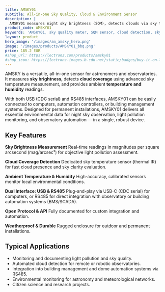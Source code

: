 ```yaml
---
title: AMSKY01
subtitle: All-in-one Sky Quality, Cloud & Environment Sensor
description: |
  AMSKY01 measures night sky brightness (SQM), detects clouds via sky temperature, and monitors ambient temperature and humidity. With USB-C and RS485 interfaces, it is perfect for observatories, sky quality monitoring, and automation systems.
product_code: AMSKY01
keywords: 'AMSKY01, sky quality meter, SQM sensor, cloud detection, sky brightness measurement, environmental sensor, temperature humidity sensor, RS485 interface, USB-C sensor, observatory automation, light pollution monitoring, thermal IR sensor'
layout: product
hero_image: '/images/am_amsky_hero.png'
image: '/images/products/AMSKY01_bbq.png'
price: 185.2 EUR
#shop_url: https://lectronz.com/products/amsky01
#shop_icon: https://lectronz-images.b-cdn.net/static/badges/buy-it-on-lectronz-medium.png
---
```


AMSKY is a versatile, all-in-one sensor for astronomers and observatories.
It measures **sky brightness**, detects **cloud coverage** using advanced sky temperature measurement, and provides ambient **temperature and humidity** readings.

With both USB (CDC serial) and RS485 interfaces, AMSKY01 can be easily connected to computers, automation controllers, or building management systems.
Designed for permanent installations, AMSKY01 delivers all essential environmental data for night sky observation, light pollution monitoring, and observatory automation — in a single, robust device.


## Key Features
**Sky Brightness Measurement**
Real-time readings in magnitudes per square arcsecond (mag/arcsec²) for objective light pollution assessment.

**Cloud Coverage Detection**
Dedicated sky temperature sensor (thermal IR) for fast cloud presence and sky clarity evaluation.

**Ambient Temperature & Humidity**
High-accuracy, calibrated sensors monitor local environmental conditions.

**Dual Interface: USB & RS485**
Plug-and-play via USB-C (CDC serial) for computers, or RS485 for direct integration with observatory or building automation systems (BMS/SCADA).

**Open Protocol & API**
Fully documented for custom integration and automation.

**Weatherproof & Durable**
Rugged enclosure for outdoor and permanent installations.


## Typical Applications
 * Monitoring and documenting light pollution and sky quality.
 * Automated cloud detection for remote or robotic observatories.
 * Integration into building management and dome automation systems via RS485.
 * Environmental monitoring for astronomy and meteorological networks.
 * Citizen science and research projects.
